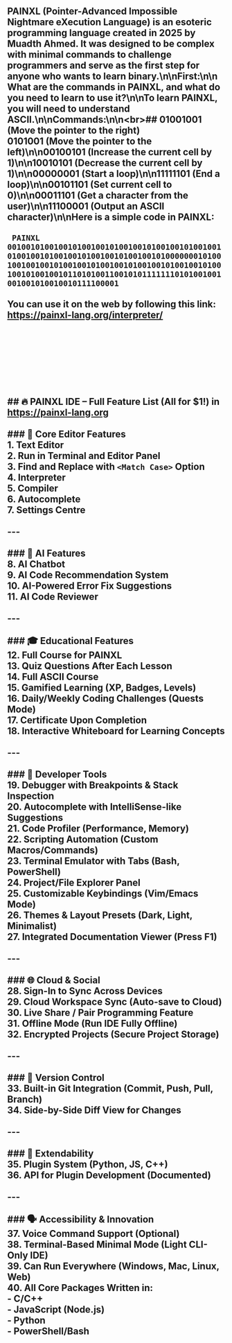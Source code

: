 ## PAINXL (Pointer-Advanced Impossible Nightmare eXecution Language) is an esoteric programming language created in 2025 by Muadth Ahmed. It was designed to be complex with minimal commands to challenge programmers and serve as the first step for anyone who wants to learn binary.\n\nFirst:\n\n  What are the commands in PAINXL, and what do you need to learn to use it?\n\nTo learn PAINXL, you will need to understand ASCII.\n\nCommands:\n\n\<br>## 01001001 (Move the pointer to the right)<br>0101001 (Move the pointer to the left)\n\n00100101 (Increase the current cell by 1)\n\n10010101 (Decrease the current cell by 1)\n\n00000001 (Start a loop)\n\n11111101 (End a loop)\n\n00101101 (Set current cell to 0)\n\n00011101 (Get a character from the user)\n\n11100001 (Output an ASCII character)\n\nHere is a simple code in PAINXL:<br><br>` PAINXL 0010010100100101001001010010010100100101001001010010010100100101001001010010010100000001010010010010010100100101001001010010010100100101001001010010010110101001100101011111110101001001001001010010010111100001`<br><br>You can use it on the web by following this link: https://painxl-lang.org/interpreter/  <br><br><br><br><br><br><br><br>## 🔥 PAINXL IDE – Full Feature List (All for $1!) in https://painxl-lang.org<br><br>### 📝 Core Editor Features<br>1. **Text Editor**  <br>2. **Run in Terminal and Editor Panel**  <br>3. **Find and Replace with `<Match Case>` Option**  <br>4. **Interpreter**  <br>5. **Compiler**  <br>6. **Autocomplete**  <br>7. **Settings Centre**<br><br>---<br><br>### 🤖 AI Features<br>8. **AI Chatbot**  <br>9. **AI Code Recommendation System**  <br>10. **AI-Powered Error Fix Suggestions**  <br>11. **AI Code Reviewer**  <br><br>---<br><br>### 🎓 Educational Features<br>12. **Full Course for PAINXL**  <br>13. **Quiz Questions After Each Lesson**  <br>14. **Full ASCII Course**  <br>15. **Gamified Learning (XP, Badges, Levels)**  <br>16. **Daily/Weekly Coding Challenges (Quests Mode)**  <br>17. **Certificate Upon Completion**  <br>18. **Interactive Whiteboard for Learning Concepts**<br><br>---<br><br>### 🧠 Developer Tools<br>19. **Debugger with Breakpoints & Stack Inspection**  <br>20. **Autocomplete with IntelliSense-like Suggestions**  <br>21. **Code Profiler (Performance, Memory)**  <br>22. **Scripting Automation (Custom Macros/Commands)**  <br>23. **Terminal Emulator with Tabs (Bash, PowerShell)**  <br>24. **Project/File Explorer Panel**  <br>25. **Customizable Keybindings (Vim/Emacs Mode)**  <br>26. **Themes & Layout Presets (Dark, Light, Minimalist)**  <br>27. **Integrated Documentation Viewer (Press F1)**  <br><br>---<br><br>### 🌐 Cloud & Social<br>28. **Sign-In to Sync Across Devices**  <br>29. **Cloud Workspace Sync (Auto-save to Cloud)**  <br>30. **Live Share / Pair Programming Feature**  <br>31. **Offline Mode (Run IDE Fully Offline)**  <br>32. **Encrypted Projects (Secure Project Storage)**  <br><br>---<br><br>### 🔄 Version Control<br>33. **Built-in Git Integration (Commit, Push, Pull, Branch)**  <br>34. **Side-by-Side Diff View for Changes**<br><br>---<br><br>### 🧩 Extendability<br>35. **Plugin System (Python, JS, C++)**  <br>36. **API for Plugin Development (Documented)**  <br><br>---<br><br>### 🗣️ Accessibility & Innovation<br>37. **Voice Command Support (Optional)**  <br>38. **Terminal-Based Minimal Mode (Light CLI-Only IDE)**  <br>39. **Can Run Everywhere (Windows, Mac, Linux, Web)**  <br>40. **All Core Packages Written in:**  <br>    - C/C++  <br>    - JavaScript (Node.js)  <br>    - Python  <br>    - PowerShell/Bash  <br>
